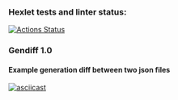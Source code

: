 ### Hexlet tests and linter status:
[![Actions Status](https://github.com/aar87/java-project-71/actions/workflows/hexlet-check.yml/badge.svg)](https://github.com/aar87/java-project-71/actions)

### Gendiff 1.0

#### Example generation diff between two json files

[![asciicast](https://asciinema.org/a/qtXAY7kaG6LmKrEcp6Cu4QLKW.svg)](https://asciinema.org/a/qtXAY7kaG6LmKrEcp6Cu4QLKW)
